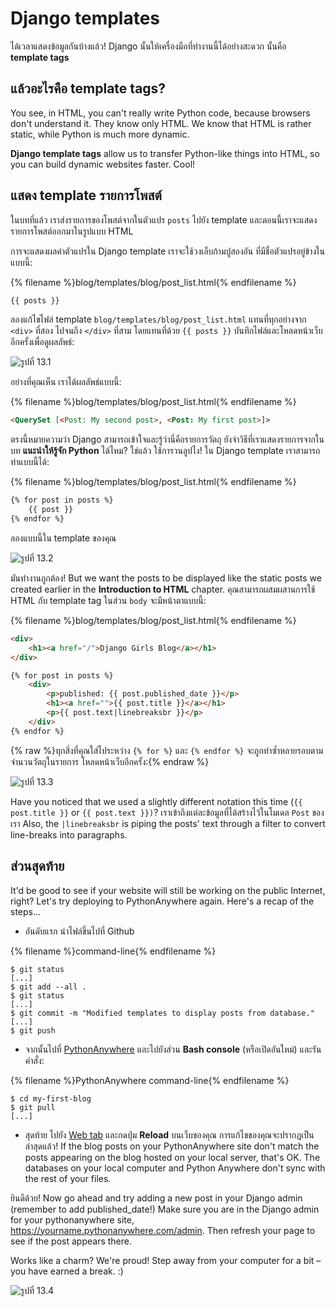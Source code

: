 # Django templates

ได้เวลาแสดงข้อมูลกันบ้างแล้ว! Django นั้นให้เครื่องมือที่ทำงานนี้ได้อย่างสะดวก นั้นคือ **template tags**

## แล้วอะไรคือ template tags?

You see, in HTML, you can't really write Python code, because browsers don't understand it. They know only HTML. We know that HTML is rather static, while Python is much more dynamic.

**Django template tags** allow us to transfer Python-like things into HTML, so you can build dynamic websites faster. Cool!

## แสดง template รายการโพสต์

ในบทที่แล้ว เราส่งรายการของโพสต์จากในตัวแปร `posts` ไปยัง template และตอนนี้เราจะแสดงรายการโพสต์ออกมาในรูปแบบ HTML

การจะแสดงผลค่าตัวแปรใน Django template เราจะใช้วงเล็บก้ามปูสองอัน ที่มีชื่อตัวแปรอยู่ข้างใน แบบนี้:

{% filename %}blog/templates/blog/post_list.html{% endfilename %}

```html
{{ posts }}
```

ลองแก้ไขไฟล์ template `blog/templates/blog/post_list.html` แทนที่ทุกอย่างจาก `<div>` ที่สอง ไปจนถึง `</div>` ที่สาม โดยแทนที่ด้วย `{{ posts }}` บันทึกไฟล์และโหลดหน้าเว็บอีกครั้งเพื่อดูผลลัพธ์:

![รูปที่ 13.1](images/step1.png)

อย่างที่คุณเห็น เราได้ผลลัพธ์แบบนี้:

{% filename %}blog/templates/blog/post_list.html{% endfilename %}

```html
<QuerySet [<Post: My second post>, <Post: My first post>]>
```

ตรงนี้หมายความว่า Django สามารถเข้าใจและรู้ว่านี่คือรายการวัตถุ ยังจำวิธีที่เราแสดงรายการจากในบท **แนะนำให้รู้จัก Python** ได้ไหม? ใช่แล้ว ใช้การวนลูปไง! ใน Django template เราสามารถทำแบบนี้ได้:

{% filename %}blog/templates/blog/post_list.html{% endfilename %}

```html
{% for post in posts %}
    {{ post }}
{% endfor %}
```

ลองแบบนี้ใน template ของคุณ

![รูปที่ 13.2](images/step2.png)

มันทำงานถูกต้อง! But we want the posts to be displayed like the static posts we created earlier in the **Introduction to HTML** chapter. คุณสามารถผสมผสานการใช้ HTML กับ template tag ในส่วน `body` จะมีหน้าตาแบบนี้:

{% filename %}blog/templates/blog/post_list.html{% endfilename %}

```html
<div>
    <h1><a href="/">Django Girls Blog</a></h1>
</div>

{% for post in posts %}
    <div>
        <p>published: {{ post.published_date }}</p>
        <h1><a href="">{{ post.title }}</a></h1>
        <p>{{ post.text|linebreaksbr }}</p>
    </div>
{% endfor %}
```

{% raw %}ทุกสิ่งที่คุณใส่ไประหว่าง `{% for %}` และ `{% endfor %}` จะถูกทำซ้ำหลายรอบตามจำนวนวัตถุในรายการ โหลดหน้าเว็บอีกครั้ง:{% endraw %}

![รูปที่ 13.3](images/step3.png)

Have you noticed that we used a slightly different notation this time (`{{ post.title }}` or `{{ post.text }})`? เราเข้าถึงแต่ละข้อมูลที่ได้สร้างไว้ในโมเดล `Post` ของเรา Also, the `|linebreaksbr` is piping the posts' text through a filter to convert line-breaks into paragraphs.

## ส่วนสุดท้าย

It'd be good to see if your website will still be working on the public Internet, right? Let's try deploying to PythonAnywhere again. Here's a recap of the steps…

* อันดับแรก นำไฟล์ขึ้นไปที่ Github

{% filename %}command-line{% endfilename %}

    $ git status
    [...]
    $ git add --all .
    $ git status
    [...]
    $ git commit -m "Modified templates to display posts from database."
    [...]
    $ git push
    

* จากนั้นไปที่ [PythonAnywhere](https://www.pythonanywhere.com/consoles/) และไปยังส่วน **Bash console** (หรือเปิดอันใหม่) และรันคำสั่ง:

{% filename %}PythonAnywhere command-line{% endfilename %}

    $ cd my-first-blog
    $ git pull
    [...]
    

* สุดท้าย ไปยัง [Web tab](https://www.pythonanywhere.com/web_app_setup/) และกดปุ่ม **Reload** บนเว็บของคุณ การแก้ไขของคุณจะปรากฎเป็นล่าสุดแล้ว! If the blog posts on your PythonAnywhere site don't match the posts appearing on the blog hosted on your local server, that's OK. The databases on your local computer and Python Anywhere don't sync with the rest of your files.

ยินดีด้วย! Now go ahead and try adding a new post in your Django admin (remember to add published_date!) Make sure you are in the Django admin for your pythonanywhere site, https://yourname.pythonanywhere.com/admin. Then refresh your page to see if the post appears there.

Works like a charm? We're proud! Step away from your computer for a bit – you have earned a break. :)

![รูปที่ 13.4](images/donut.png)